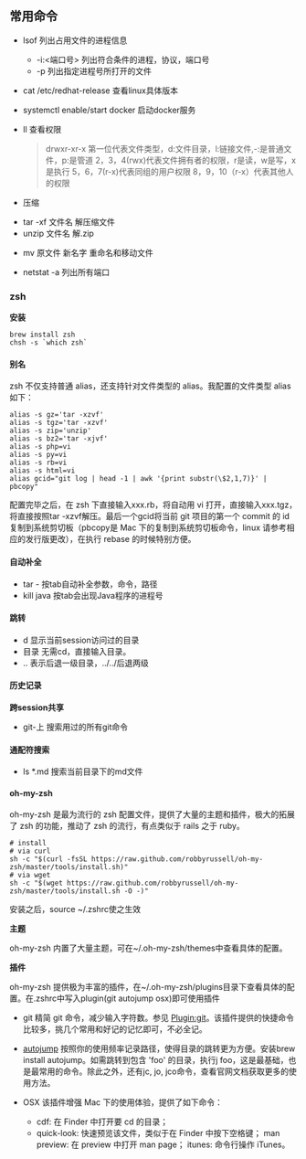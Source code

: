 
## 常用命令

+ lsof 列出占用文件的进程信息
  + -i:<端口号> 列出符合条件的进程，协议，端口号
  + -p 列出指定进程号所打开的文件
+ cat /etc/redhat-release 查看linux具体版本

+ systemctl enable/start docker 启动docker服务

+ ll 查看权限
  >drwxr-xr-x
  >第一位代表文件类型，d:文件目录，l:链接文件,-:是普通文件，p:是管道
  >2，3，4(rwx)代表文件拥有者的权限，r是读，w是写，x是执行
  > 5，6，7(r-x)代表同组的用户权限
  > 8，9，10（r-x）代表其他人的权限


+  压缩
  - tar -xf 文件名   解压缩文件
  - unzip 文件名  解.zip

+ mv 原文件 新名字    重命名和移动文件

+ netstat -a 列出所有端口

### zsh

**安装**

    brew install zsh
    chsh -s `which zsh`

#### 别名
zsh 不仅支持普通 alias，还支持针对文件类型的 alias。我配置的文件类型 alias 如下：

    alias -s gz='tar -xzvf'
    alias -s tgz='tar -xzvf'
    alias -s zip='unzip'
    alias -s bz2='tar -xjvf'
    alias -s php=vi
    alias -s py=vi
    alias -s rb=vi
    alias -s html=vi
    alias gcid="git log | head -1 | awk '{print substr(\$2,1,7)}' | pbcopy"

配置完毕之后，在 zsh 下直接输入xxx.rb，将自动用 vi 打开，直接输入xxx.tgz，将直接按照tar -xzvf解压。最后一个gcid将当前 git 项目的第一个 commit 的 id 复制到系统剪切板（pbcopy是 Mac 下的复制到系统剪切板命令，linux 请参考相应的发行版更改），在执行 rebase 的时候特别方便。

#### 自动补全
+ tar -      按tab自动补全参数，命令，路径
+ kill java  按tab会出现Java程序的进程号

#### 跳转
+ d        显示当前session访问过的目录
+ 目录      无需cd，直接输入目录。
+ ..       表示后退一级目录，../../后退两级

#### 历史记录
**跨session共享**
+ git-上   搜索用过的所有git命令

#### 通配符搜索
+ ls *.md   搜索当前目录下的md文件

#### oh-my-zsh
oh-my-zsh 是最为流行的 zsh 配置文件，提供了大量的主题和插件，极大的拓展了 zsh 的功能，推动了 zsh 的流行，有点类似于 rails 之于 ruby。

    # install
    # via curl
    sh -c "$(curl -fsSL https://raw.github.com/robbyrussell/oh-my-zsh/master/tools/install.sh)"
    # via wget
    sh -c "$(wget https://raw.github.com/robbyrussell/oh-my-zsh/master/tools/install.sh -O -)"

安装之后，source ~/.zshrc使之生效

**主题**

oh-my-zsh 内置了大量主题，可在~/.oh-my-zsh/themes中查看具体的配置。

**插件**

oh-my-zsh 提供极为丰富的插件，在~/.oh-my-zsh/plugins目录下查看具体的配置。在.zshrc中写入plugin(git autojump osx)即可使用插件

  * git 精简 git 命令，减少输入字符数。参见 [Plugin:git](https://github.com/robbyrussell/oh-my-zsh/wiki/Plugin:git)。该插件提供的快捷命令比较多，挑几个常用和好记的记忆即可，不必全记。

  * [autojump](https://github.com/wting/autojump)  按照你的使用频率记录路径，使得目录的跳转更为方便。安装brew install autojump。如需跳转到包含 'foo' 的目录，执行j foo，这是最基础，也是最常用的命令。除此之外，还有jc, jo, jco命令，查看官网文档获取更多的使用方法。

  * OSX 该插件增强 Mac 下的使用体验，提供了如下命令：
    - cdf: 在 Finder 中打开要 cd 的目录；
    - quick-look: 快速预览该文件，类似于在 Finder 中按下空格键；
    man preview: 在 preview 中打开 man page；
itunes: 命令行操作 iTunes。
